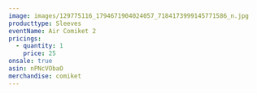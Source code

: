 ```yaml
---
image: images/129775116_1794671904024057_7184173999145771586_n.jpg
producttype: Sleeves
eventName: Air Comiket 2
pricings:
  - quantity: 1
    price: 25
onsale: true
asin: nPNcVObaO
merchandise: comiket
---
```

